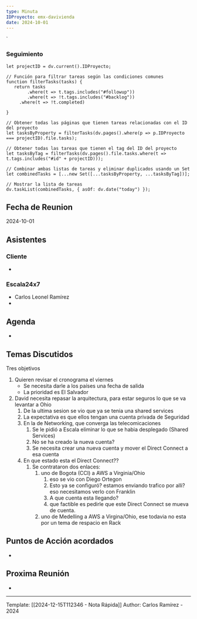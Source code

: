 ```yaml
---
type: Minuta
IDProyecto: emx-davivienda
date: 2024-10-01
---
```

`

### Seguimiento

```dataviewjs
let projectID = dv.current().IDProyecto;

// Función para filtrar tareas según las condiciones comunes
function filterTasks(tasks) {
   return tasks
        .where(t => t.tags.includes("#followup"))
        .where(t => !t.tags.includes("#backlog"))
     .where(t => !t.completed)
        
}

// Obtener todas las páginas que tienen tareas relacionadas con el ID del proyecto
let tasksByProperty = filterTasks(dv.pages().where(p => p.IDProyecto === projectID).file.tasks);

// Obtener todas las tareas que tienen el tag del ID del proyecto
let tasksByTag = filterTasks(dv.pages().file.tasks.where(t => t.tags.includes("#id" + projectID)));

// Combinar ambas listas de tareas y eliminar duplicados usando un Set
let combinedTasks = [...new Set([...tasksByProperty, ...tasksByTag])];

// Mostrar la lista de tareas
dv.taskList(combinedTasks, { asOf: dv.date("today") });
 ```
## Fecha de Reunion
2024-10-01

## Asistentes

### Cliente
* 
### Escala24x7
- Carlos Leonel Ramírez
-  

## Agenda
* 
## Temas Discutidos

Tres objetivos
1.  Quieren revisar el cronograma el viernes
	* Se necesita darle a los países una fecha de salida
	* La prioridad es El Salvador
2. David necesita repasar la arquitectura, para estar seguros lo que se va levantar a Ohio
	1. De la ultima sesion se vio que ya se tenia una shared services
	2. La expectativa es que ellos tengan una cuenta privada de Seguridad
	3. En la de Networking, que converga las telecomicaciones
		1. Se le pidió a Escala eliminar lo que se habia desplegado (Shared Services)
		2. No se ha creado la nueva cuenta?
		3. Se necesita crear una nueva cuenta y mover el Direct Connect a esa cuenta
	4. En que estado esta el Direct Connect??
		1. Se contrataron dos enlaces:
			1. uno de Bogota (CCI) a AWS a Virginia/Ohio
				1. eso se vio con Diego Ortegon
				2. Esto ya se configuró? estamos enviando trafico por alli? eso necesitamos verlo con Franklin
				3. A que cuenta esta llegando?
				4. que factible es pedirle que este Direct Connect se mueva de cuenta.
			2. uno de Medelling a AWS a Virgina/Ohio, ese todavia no esta por un tema de respacio en Rack

## Puntos de Acción acordados
- 

## Proxima Reunión
*   

---
Template: [[2024-12-15T112346 - Nota Rápida]]
Author: Carlos Ramírez - 2024
